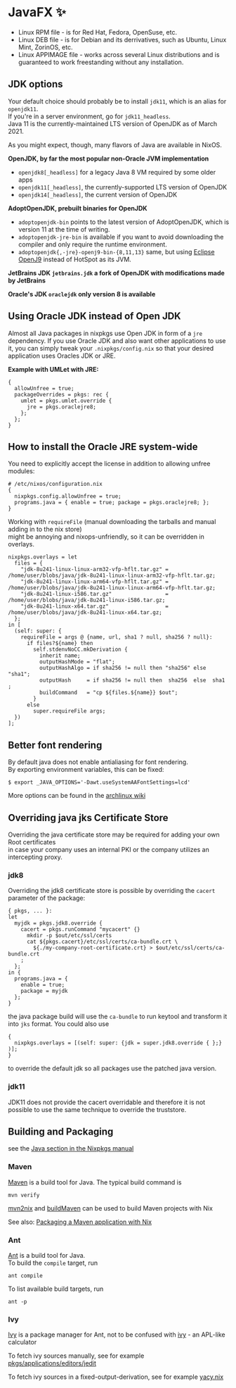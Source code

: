 # JavaFX :sparkles: 
* Linux RPM file - is for Red Hat, Fedora, OpenSuse, etc.
* Linux DEB file - is for Debian and its derrivatives, such as Ubuntu, Linux Mint, ZorinOS, etc.  
* Linux APPIMAGE file - works across several Linux distributions and is guaranteed to work freestanding without any installation.  

## JDK options 

Your default choice should probably be to install `jdk11`, which is an alias for `openjdk11`.  
If you're in a server environment, go for `jdk11_headless`.  
Java 11 is the currently-maintained LTS version of OpenJDK as of March 2021.  

As you might expect, though, many flavors of Java are available in NixOS.  

**OpenJDK, by far the most popular non-Oracle JVM implementation**  
* `openjdk8[_headless]` for a legacy Java 8 VM required by some older apps  
* `openjdk11[_headless]`, the currently-supported LTS version of OpenJDK  
* `openjdk14[_headless]`, the current version of OpenJDK  

**AdoptOpenJDK, prebuilt binaries for OpenJDK**  
* `adoptopenjdk-bin` points to the latest version of AdoptOpenJDK, which is version 11 at the time of writing.  
* `adoptopenjdk-jre-bin` is available if you want to avoid downloading the compiler and only require the runtime environment.  
* `adoptopenjdk{,-jre}-openj9-bin-{8,11,13}` same, but using [Eclipse OpenJ9](https://en.wikipedia.org/wiki/OpenJ9) instead of HotSpot as its JVM.  

**JetBrains JDK `jetbrains.jdk` a fork of OpenJDK with modifications made by JetBrains**

**Oracle's JDK `oraclejdk` only version 8 is available**

## Using Oracle JDK instead of Open JDK  
Almost all Java packages in nixpkgs use Open JDK in form of a `jre` dependency. If you use Oracle JDK and also want other applications to use it, 
you can simply tweak your `.nixpkgs/config.nix` so that your desired application uses Oracles JDK or JRE.

**Example with UMLet with JRE:**  
```
{
  allowUnfree = true;
  packageOverrides = pkgs: rec {
    umlet = pkgs.umlet.override {
      jre = pkgs.oraclejre8;
    };
  };
}
```

## How to install the Oracle JRE system-wide  
You need to explicitly accept the license in addition to allowing unfree modules:  
```
# /etc/nixos/configuration.nix
{
  nixpkgs.config.allowUnfree = true;
  programs.java = { enable = true; package = pkgs.oraclejre8; };
}
```

Working with `requireFile` (manual downloading the tarballs and manual adding in to the nix store)  
might be annoying and nixops-unfriendly, so it can be overridden in overlays.  

```
nixpkgs.overlays = let
  files = {
    "jdk-8u241-linux-linux-arm32-vfp-hflt.tar.gz" = /home/user/blobs/java/jdk-8u241-linux-linux-arm32-vfp-hflt.tar.gz;
    "jdk-8u241-linux-linux-arm64-vfp-hflt.tar.gz" = /home/user/blobs/java/jdk-8u241-linux-linux-arm64-vfp-hflt.tar.gz;
    "jdk-8u241-linux-i586.tar.gz"                 = /home/user/blobs/java/jdk-8u241-linux-i586.tar.gz;
    "jdk-8u241-linux-x64.tar.gz"                  = /home/user/blobs/java/jdk-8u241-linux-x64.tar.gz;
  };
in [
  (self: super: {
    requireFile = args @ {name, url, sha1 ? null, sha256 ? null}:
      if files?${name} then
        self.stdenvNoCC.mkDerivation {
          inherit name;
          outputHashMode = "flat";
          outputHashAlgo = if sha256 != null then "sha256" else "sha1";
          outputHash     = if sha256 != null then  sha256  else  sha1 ;
          buildCommand   = "cp ${files.${name}} $out";
        }
      else
        super.requireFile args;
  })
];
```

## Better font rendering

By default java does not enable antialiasing for font rendering.  
By exporting environment variables, this can be fixed:  
```
$ export _JAVA_OPTIONS='-Dawt.useSystemAAFontSettings=lcd'
```
More options can be found in the [archlinux wiki](https://wiki.archlinux.org/index.php/Java_Runtime_Environment_fonts)

## Overriding java jks Certificate Store 
Overriding the java certificate store may be required for adding your own Root certificates   
in case your company uses an internal PKI or the company utilizes an intercepting proxy.  

### jdk8
Overriding the jdk8 certificate store is possible by overriding the `cacert` parameter of the package:  
``` 
{ pkgs, ... }:
let 
  myjdk = pkgs.jdk8.override {
    cacert = pkgs.runCommand "mycacert" {} 
      mkdir -p $out/etc/ssl/certs
      cat ${pkgs.cacert}/etc/ssl/certs/ca-bundle.crt \
        ${./my-company-root-certificate.crt} > $out/etc/ssl/certs/ca-bundle.crt
    ;
  };
in {
  programs.java = {
    enable = true;
    package = myjdk
  };
}
```

the java package build will use the `ca-bundle` to run keytool and transform it into `jks` format.
You could also use      
```
{
  nixpkgs.overlays = [(self: super: {jdk = super.jdk8.override { };} )];
}
```
to override the default jdk so all packages use the patched java version.

### jdk11
JDK11 does not provide the cacert overridable and therefore it is not possible to use the same technique to override the truststore.

## Building and Packaging

see the [Java section in the Nixpkgs manual](https://ryantm.github.io/nixpkgs/languages-frameworks/java/)

### Maven

[Maven](https://maven.apache.org/run.html) is a build tool for Java. The typical build command is

```
mvn verify
```

[mvn2nix](https://github.com/fzakaria/mvn2nix) and [buildMaven](https://github.com/NixOS/nixpkgs/blob/master/pkgs/build-support/build-maven.nix) can be used to build Maven projects with Nix

See also: [Packaging a Maven application with Nix](https://fzakaria.com/2020/07/20/packaging-a-maven-application-with-nix.html)

### Ant
[Ant](https://ant.apache.org/manual/running.html) is a build tool for Java.   
To build the `compile` target, run  
```
ant compile
```

To list available build targets, run  

```
ant -p
```

### Ivy

[Ivy](https://ant.apache.org/ivy/) is a package manager for Ant, not to be confused with [ivy](https://github.com/NixOS/nixpkgs/blob/master/pkgs/development/interpreters/ivy/default.nix) - an APL-like calculator

To fetch ivy sources manually, see for example [pkgs/applications/editors/jedit](https://github.com/NixOS/nixpkgs/blob/master/pkgs/applications/editors/jedit)

To fetch ivy sources in a fixed-output-derivation, see for example [yacy.nix](https://github.com/milahu/nur-packages/blob/master/pkgs/yacy/yacy.nix)

